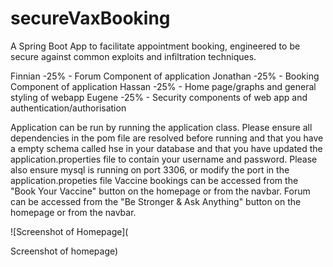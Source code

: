 # secureVaxBooking
A Spring Boot App to facilitate appointment booking, engineered to be secure against common exploits and infiltration techniques.

Finnian -25% - Forum Component of application
Jonathan -25% - Booking Component of application
Hassan -25% - Home page/graphs and general styling of webapp
Eugene -25% - Security components of web app and authentication/authorisation


Application can be run by running the application class. Please ensure all dependencies in the pom file are resolved before running and that you have a empty schema called hse in your database and that you have updated the application.properties file to contain your username and password. Please also ensure mysql is running on port 3306, or modify the port in the application.propeties file
Vaccine bookings can be accessed from the "Book Your Vaccine" button on the homepage or from the navbar.
Forum can be accessed from the "Be Stronger & Ask Anything" button on the homepage or from the navbar.

![Screenshot of Homepage](<blockquote class="imgur-embed-pub" lang="en" data-id="a/lR9FCYk" data-context="false" ><a href="//imgur.com/a/lR9FCYk"></a></blockquote><script async src="//s.imgur.com/min/embed.js" charset="utf-8"></script> Screenshot of homepage)

<blockquote class="imgur-embed-pub" lang="en" data-id="a/lR9FCYk" data-context="false" ><a href="//imgur.com/a/lR9FCYk"></a></blockquote><script async src="//s.imgur.com/min/embed.js" charset="utf-8"></script>
